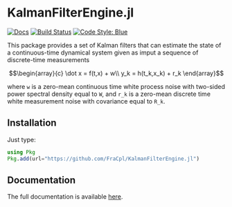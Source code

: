 # KalmanFilterEngine.jl

[![Docs](https://img.shields.io/badge/docs-online-blue.svg)](https://FraCpl.github.io/KalmanFilterEngine.jl/dev/)
[![Build Status](https://github.com/FraCpl/KalmanFilterEngine.jl/actions/workflows/CI.yml/badge.svg?branch=master)](https://github.com/FraCpl/KalmanFilterEngine.jl/actions/workflows/CI.yml?query=branch%3Amaster)
[![Code Style: Blue](https://img.shields.io/badge/code%20style-blue-4495d1.svg)](https://github.com/invenia/BlueStyle)


This package provides a set of Kalman filters that can estimate the state of a continuous-time dynamical system
given as imput a sequence of discrete-time measurements
```math
\begin{array}{c}
\dot x = f(t,x) + w\\
y_k = h(t_k,x_k) + r_k
\end{array}
```
where ``w`` is a zero-mean continuous time white process noise with two-sided power spectral density equal to ``W``, 
and ``r_k`` is a zero-mean discrete time white measurement noise with covariance equal to ``R_k``. 

## Installation
Just type:
```julia
using Pkg
Pkg.add(url="https://github.com/FraCpl/KalmanFilterEngine.jl")
```

## Documentation
The full documentation is available [here](https://FraCpl.github.io/KalmanFilterEngine.jl/dev/).